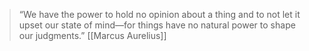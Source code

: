 > “We have the power to hold no opinion about a thing and to not let it upset our state of mind—for things have no natural power to shape our judgments.”
> [[Marcus Aurelius]]
